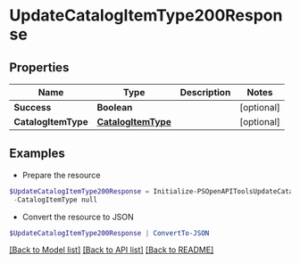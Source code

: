 # UpdateCatalogItemType200Response
## Properties

Name | Type | Description | Notes
------------ | ------------- | ------------- | -------------
**Success** | **Boolean** |  | [optional] 
**CatalogItemType** | [**CatalogItemType**](CatalogItemType.md) |  | [optional] 

## Examples

- Prepare the resource
```powershell
$UpdateCatalogItemType200Response = Initialize-PSOpenAPIToolsUpdateCatalogItemType200Response  -Success null `
 -CatalogItemType null
```

- Convert the resource to JSON
```powershell
$UpdateCatalogItemType200Response | ConvertTo-JSON
```

[[Back to Model list]](../README.md#documentation-for-models) [[Back to API list]](../README.md#documentation-for-api-endpoints) [[Back to README]](../README.md)

